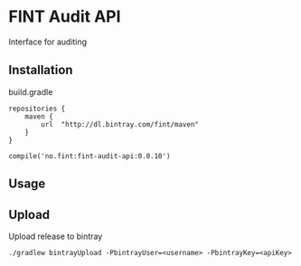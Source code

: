# FINT Audit API

Interface for auditing

## Installation

build.gradle

```
repositories {
    maven {
        url  "http://dl.bintray.com/fint/maven"
    }
}

compile('no.fint:fint-audit-api:0.0.10')
```

## Usage


## Upload

Upload release to bintray

`./gradlew bintrayUpload -PbintrayUser=<username> -PbintrayKey=<apiKey>`